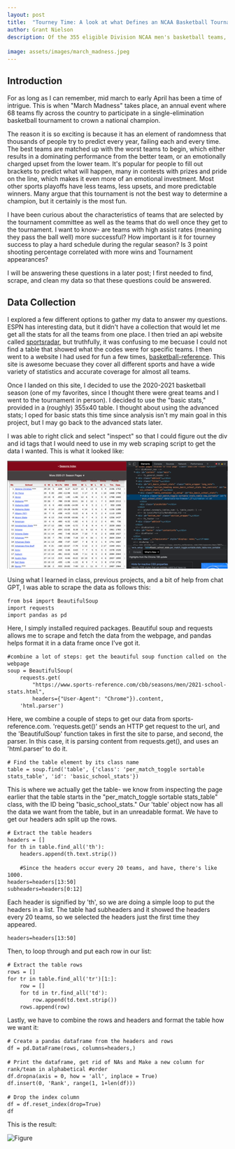 ```yaml
---
layout: post
title:  "Tourney Time: A look at what Defines an NCAA Basketball Tournament Team"
author: Grant Nielson
description: Of the 355 eligible Division NCAA men's basketball teams, only 68 are invited to the Big Dance at the end of the year. I wanted to know- what are those team's stats like? I dove into the 2020-2021 season to find out.

image: assets/images/march_madness.jpeg
---
```


## Introduction

For as long as I can remember, mid march to early April has been a time of intrigue. This is when "March Madness" takes place, an annual event where 68 teams fly across the country to participate in a single-elimination basketball tournament to crown a national champion.

The reason it is so exciting is because it has an element of randomness that thousands of people try to predict every year, failing each and every time. The best teams are matched up with the worst teams to begin, which either results in a dominating performance from the better team, or an emotionally charged upset from the lower team. It's popular for people to fill out brackets to predict what will happen, many in contests with prizes and pride on the line, which makes it even more of an emotional investment. Most other sports playoffs have less teams, less upsets, and more predictable winners. Many argue that this tournament is not the best way to determine a champion, but it certainly is the most fun.


I have been curious about the characteristics of teams that are selected by the tournament committee as well as the teams that do well once they get to the tournament. I want to know- are teams with high assist rates (meaning they pass the ball well) more successful? How important is it for tourney success to play a hard schedule during the regular season? Is 3 point shooting percentage correlated with more wins and Tournament appearances? 

I will be answering these questions in a later post; I first needed to find, scrape, and clean my data so that these questions could be answered.

## Data Collection

I explored a few different options to gather my data to answer my questions. ESPN has interesting data, but it didn't have a collection that would let me get all the stats for all the teams from one place. I then tried an api website called [sportsradar](https://developer.sportradar.com/), but truthfully, it was confusing to me becuase I could not find a table that showed what the codes were for specific teams. I then went to a website I had used for fun a few times, [basketball-reference](https://www.basketball-reference.com/cbb/). This site is awesome becuase they cover all different sports and have a wide variety of statistics and accurate coverage for almost all teams. 

Once I landed on this site, I decided to use the 2020-2021 basketball season (one of my favorites, since I thought there were great teams and I went to the tournament in person). I decided to use the "basic stats," provided in a (roughly) 355x40 table. I thought about using the advanced stats; I oped for basic stats this time since analysis isn't my main goal in this project, but I may go back to the advanced stats later.

I was able to right click and select "inspect" so that I could figure out the div and id tags that I would need to use in my web scraping script to get the data I wanted. This is what it looked like:

![Figure](https://github.com/grantnielson/my386blog/raw/main/assets/images/table_+_inspect.jpeg)

Using what I learned in class, previous projects, and a bit of help from chat GPT, I was able to scrape the data as follows this:

```
from bs4 import BeautifulSoup
import requests
import pandas as pd
```
Here, I simply installed required packages. Beautiful soup and requests allows me to scrape and fetch the data from the webpage, and pandas helps format it in a data frame once I've got it.


```
#combine a lot of steps: get the beautiful soup function called on the webpage
soup = BeautifulSoup(
    requests.get(
        "https://www.sports-reference.com/cbb/seasons/men/2021-school-stats.html", 
        headers={"User-Agent": "Chrome"}).content,
    'html.parser')
```  
Here, we combine a couple of steps to get our data from sports-reference.com. 'requests.get()' sends an HTTP get request to the url, and the 'BeautifulSoup' function takes in first the site to parse, and second, the parser. In this case, it is parsing content from requests.get(), and uses an 'html.parser' to do it.

```
# Find the table element by its class name
table = soup.find('table', {'class': 'per_match_toggle sortable stats_table', 'id': 'basic_school_stats'})

```

This is where we actually get the table- we know from inspecting the page earlier that the table starts in the "per_match_toggle sortable stats_table" class, with the ID being "basic_school_stats." Our 'table' object now has all the data we want from the table, but in an unreadable format. We have to get our headers adn split up the rows.

```
# Extract the table headers
headers = []
for th in table.find_all('th'):
    headers.append(th.text.strip())

    #Since the headers occur every 20 teams, and have, there's like 1000. 
headers=headers[13:50]
subheaders=headers[0:12]
```

Each header is signified by 'th', so we are doing a simple loop to put the headers in a list. The table had subheaders and it showed the headers every 20 teams, so we selected the headers just the first time they appeared.

```
headers=headers[13:50]
``` 

Then, to loop through and put each row in our list:

```
# Extract the table rows
rows = []
for tr in table.find_all('tr')[1:]:
    row = []
    for td in tr.find_all('td'):
        row.append(td.text.strip())
    rows.append(row)
```

Lastly, we have to combine the rows and headers and format the table how we want it:

```
# Create a pandas dataframe from the headers and rows
df = pd.DataFrame(rows, columns=headers,)

# Print the dataframe, get rid of NAs and Make a new column for rank/team in alphabetical #order
df.dropna(axis = 0, how = 'all', inplace = True)
df.insert(0, 'Rank', range(1, 1+len(df)))

# Drop the index column
df = df.reset_index(drop=True)
df
```

This is the result:

![Figure](https://github.com/grantnielson/my386blog/raw/main/assets/images/first_scrape.jpeg)

 



